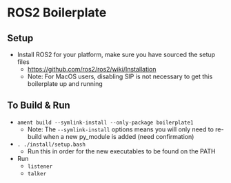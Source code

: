 # ROS2 Boilerplate

## Setup

- Install ROS2 for your platform, make sure you have sourced the setup files
    - https://github.com/ros2/ros2/wiki/Installation
    - Note: For MacOS users, disabling SIP is not necessary to get this boilerplate up and running

## To Build & Run

- `ament build --symlink-install --only-package boilerplate1`
    - Note: The `--symlink-install` options means you will only need to re-build when a new py_module is added (need confirmation)
- `. ./install/setup.bash`
    - Run this in order for the new executables to be found on the PATH
- Run
    - `listener`
    - `talker`
